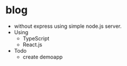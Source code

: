 # blog
- without express using simple node.js server.
- Using
  - TypeScript
  - React.js
- Todo
  - create demoapp
